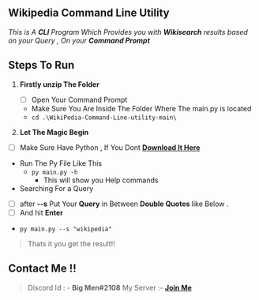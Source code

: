 ## **Wikipedia Command Line Utility**

*This is A **CLI** Program Which Provides you with **Wikisearch** results based on your Query , On your **Command Prompt***

 

## Steps To Run

 1. **Firstly unzip The Folder**

	 
	 - [ ] Open Your Command Prompt 
	 - Make Sure You Are Inside The Folder Where The main.py is located 
	 - `cd .\WikiPedia-Command-Line-utility-main\`

 2. **Let The Magic Begin**
 
 - [ ] Make Sure Have Python , If You Dont **[Download It Here](https://www.python.org/downloads/)**


 - Run The Py File Like This 
    - `py main.py -h`
      - This will show you Help commands
- Searching For a Query
    
 - [ ] after **--s**  Put Your **Query** in Between **Double Quotes** like Below .
 - [ ] And hit **Enter**
  - `py main.py --s "wikipedia"`
 
 

> Thats it you get the result!!




## Contact Me !!

> Discord Id : - **Big Men#2108**
> My Server :- **[Join Me](https://discord.gg/j2NeBaCWYy)**

   

 



